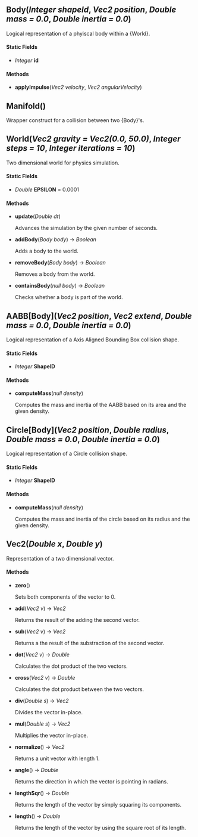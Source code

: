 ## Body(*Integer shapeId*, *Vec2 position*, *Double mass = 0.0*, *Double inertia = 0.0*)

Logical representation of a phyiscal body within a {World}.

#### Static Fields

 - *Integer* __id__

#### Methods

 - __applyImpulse__(*Vec2 velocity*, *Vec2 angularVelocity*)

    

## Manifold()

Wrapper construct for a collision between two {Body}'s.

## World(*Vec2 gravity = Vec2(0.0, 50.0)*, *Integer steps = 10*, *Integer iterations = 10*)

Two dimensional world for physics simulation.

#### Static Fields

 - *Double* __EPSILON__ = 0.0001

#### Methods

 - __update__(*Double dt*)

    Advances the simulation by the given number of seconds.

 - __addBody__(*Body body*) -> *Boolean*

    Adds a body to the world.

 - __removeBody__(*Body body*) -> *Boolean*

    Removes a body from the world.

 - __containsBody__(*null body*) -> *Boolean*

    Checks whether a body is part of the world.

## AABB[Body](*Vec2 position*, *Vec2 extend*, *Double mass = 0.0*, *Double inertia = 0.0*)

Logical representation of a Axis Aligned Bounding Box collision shape.

#### Static Fields

 - *Integer* __ShapeID__

#### Methods

 - __computeMass__(*null density*)

    Computes the mass and inertia of the AABB based on its area and the given density.

## Circle[Body](*Vec2 position*, *Double radius*, *Double mass = 0.0*, *Double inertia = 0.0*)

Logical representation of a Circle collision shape.

#### Static Fields

 - *Integer* __ShapeID__

#### Methods

 - __computeMass__(*null density*)

    Computes the mass and inertia of the circle based on its radius and the given density.

## Vec2(*Double x*, *Double y*)

Representation of a two dimensional vector.

#### Methods

 - __zero__()

    Sets both components of the vector to 0.

 - __add__(*Vec2 v*) -> *Vec2*

    Returns the result of the adding the second vector.

 - __sub__(*Vec2 v*) -> *Vec2*

    Returns a the result of the substraction of the second vector.

 - __dot__(*Vec2 v*) -> *Double*

    Calculates the dot product of the two vectors.

 - __cross__(*Vec2 v*) -> *Double*

    Calculates the dot product between the two vectors.

 - __div__(*Double s*) -> *Vec2*

    Divides the vector in-place.

 - __mul__(*Double s*) -> *Vec2*

    Multiplies the vector in-place.

 - __normalize__() -> *Vec2*

    Returns a unit vector with length 1.

 - __angle__() -> *Double*

    Returns the direction in which the vector is pointing in radians.

 - __lengthSqr__() -> *Double*

    Returns the length of the vector by simply squaring its components.

 - __length__() -> *Double*

    Returns the length of the vector by using the square root of its length.